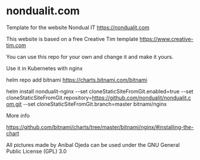 # nondualit.com

Template for the website Nondual IT
https://nondualit.com

This website is based on a free Creative Tim template https://www.creative-tim.com

You can use this repo for your own and change it and make it yours.

Use it in Kubernetes with nginx

helm repo add bitnami https://charts.bitnami.com/bitnami

helm install nondualit-nginx --set cloneStaticSiteFromGit.enabled=true --set cloneStaticSiteFromGit.repository=https://github.com/nondualit/nondualit.com.git --set cloneStaticSiteFromGit.branch=master bitnami/nginx

More info

https://github.com/bitnami/charts/tree/master/bitnami/nginx/#installing-the-chart


All pictures made by Anibal Ojeda can be used under the GNU General Public License (GPL) 3.0